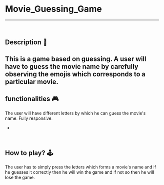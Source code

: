 # **Movie_Guessing_Game** 

---

<br>

## **Description 📃**
This is a game based on guessing. A user will have to guess the movie name by carefully observing the emojis which 
corresponds to a particular movie.
- 

## **functionalities 🎮**
The user will have different letters by which he can guess the movie's name.
Fully responsive.

- 
<br>

## **How to play? 🕹️**
The user has to simply press the letters which forms a movie's name and if he guesses it correctly then he will win the game and if not so then he will lose the game.